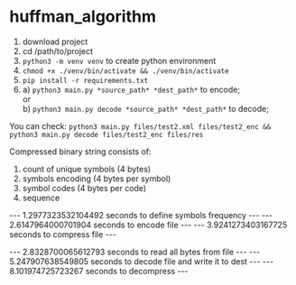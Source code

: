 # huffman_algorithm


1. download project
2. cd /path/to/project
3. `python3 -m venv venv` to create python environment
4. `chmod +x ./venv/bin/activate && ./venv/bin/activate`
5. `pip install -r requirements.txt`
6.                   
   a) `python3 main.py *source_path* *dest_path*` to encode;   
   or   
   b) `python3 main.py decode *source_path* *dest_path*` to decode;

You can check:
`python3 main.py files/test2.xml files/test2_enc && python3 main.py decode files/test2_enc files/res`


Compressed binary string consists of:
1. count of unique symbols (4 bytes)
2. symbols encoding (4 bytes per symbol)
3. symbol codes (4 bytes per code)
4. sequence 



--- 1.2977323532104492 seconds to define symbols frequency ---
--- 2.6147964000701904 seconds to encode file ---
--- 3.9241273403167725 seconds to compress file ---


--- 2.8328700065612793 seconds to read all bytes from file ---
--- 5.247907638549805 seconds to decode file and write it to dest ---
--- 8.101974725723267 seconds to decompress ---
 

